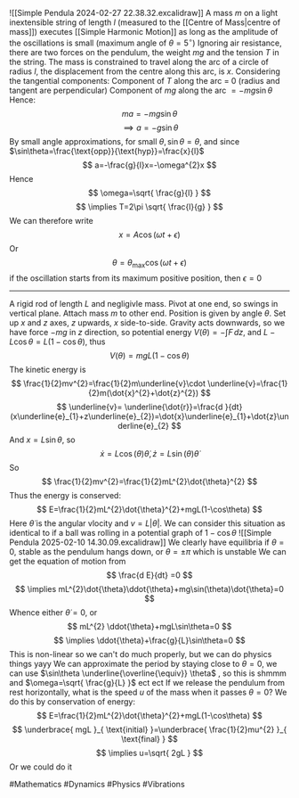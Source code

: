![[Simple Pendula 2024-02-27 22.38.32.excalidraw]]
A mass $m$ on a light inextensible string of length $l$ (measured to the [[Centre of Mass|centre of mass]]) executes [[Simple Harmonic Motion]] as long as the amplitude of the oscillations is small (maximum angle of $\theta =5^{\circ}$) 
Ignoring air resistance, there are two forces on the pendulum, the weight $mg$ and the tension $T$ in the string. The mass is constrained to travel along the arc of a circle of radius $l$, the displacement from the centre along this arc, is $x$. Considering the tangential components:
	Component of $T$ along the arc = 0 (radius and tangent are perpendicular)
	Component of $mg$ along the arc $=-mg\sin\theta$
Hence:
$$
ma=-mg\sin\theta
$$
$$
\implies a=-g\sin\theta
$$
By small angle approximations, for small $\theta, \sin\theta=\theta$, and since $\sin\theta=\frac{\text{opp}}{\text{hyp}}=\frac{x}{l}$
$$
a=-\frac{g}{l}x=-\omega^{2}x
$$
Hence
$$
\omega=\sqrt{ \frac{g}{l} }
$$
$$
\implies T=2\pi \sqrt{ \frac{l}{g} }
$$
We can therefore write
$$
x=A\cos(\omega t+\epsilon)
$$
Or
$$
\theta=\theta_{\text{max}}\cos(\omega t+\epsilon)
$$
if the oscillation starts from its maximum positive position, then $\epsilon=0$
___
A rigid rod of length $L$ and negligivle mass. Pivot at one end, so swings in vertical plane. Attach mass $m$ to other end. Position is given by angle $\theta$. Set up $x$ and $z$ axes, $z$ upwards, $x$ side-to-side. Gravity acts downwards, so we have force $-mg$ in $z$ direction, so potential energy $V(\theta)=-\int F \, dz$, and $L-L\cos\theta=L(1-\cos\theta)$, thus
$$
V(\theta)=mgL(1-\cos\theta)
$$
The kinetic energy is 
$$
\frac{1}{2}mv^{2}=\frac{1}{2}m\underline{v}\cdot \underline{v}=\frac{1}{2}m(\dot{x}^{2}+\dot{z}^{2})
$$
$$
 \underline{v}= \underline{\dot{r}}=\frac{d }{dt} (x\underline{e}_{1}+z\underline{e}_{2})=\dot{x}\underline{e}_{1}+\dot{z}\underline{e}_{2}
$$
And $x=L\sin\theta$, so 
$$
\dot{x}=L\cos(\theta)\dot{\theta},\dot{z}=L\sin(\theta)\dot{\theta}
$$
So
$$
\frac{1}{2}mv^{2}=\frac{1}{2}mL^{2}\dot{\theta}^{2}
$$
Thus the energy is conserved:
$$
E=\frac{1}{2}mL^{2}\dot{\theta}^{2}+mgL(1-\cos\theta)
$$
Here $\dot{\theta}$ is the angular vlocity and $v=L\left| \dot{\theta} \right|$. 
We can consider this situation as identical to if a ball was rolling in a potential graph of $1-\cos\theta$
![[Simple Pendula 2025-02-10 14.30.09.excalidraw]]
We clearly have equilibria if $\theta=0$, stable as the pendulum hangs down, or $\theta=\pm \pi$ which is unstable
We can get the equation of motion from 
$$
\frac{d E}{dt} =0
$$
$$
\implies mL^{2}\dot{\theta}\ddot{\theta}+mg\sin(\theta)\dot{\theta}=0
$$
Whence either $\dot{\theta}=0$, or
$$
mL^{2} \ddot{\theta}+mgL\sin\theta=0
$$
$$
\implies  \ddot{\theta}+\frac{g}{L}\sin\theta=0
$$
This is non-linear so we can't do much properly, but we can do physics things yayy
We can approximate the period by staying close to $\theta=0$, we can use $\sin\theta   \underline{\overline{\equiv}} \theta$ , so this is shmmm and $\omega=\sqrt{ \frac{g}{L} }$ ect ect
If we release the pendulum from rest horizontally, what is the speed $u$ of the mass when it passes $\theta=0$?
We do this by conservation of energy:
$$
E=\frac{1}{2}mL^{2}\dot{\theta}^{2}+mgL(1-\cos\theta)
$$
$$
 \underbrace{ mgL }_{ \text{initial} }=\underbrace{ \frac{1}{2}mu^{2} }_{ \text{final} }
$$
$$
\implies u=\sqrt{ 2gL }
$$
Or we could do it 


#Mathematics #Dynamics #Physics #Vibrations 